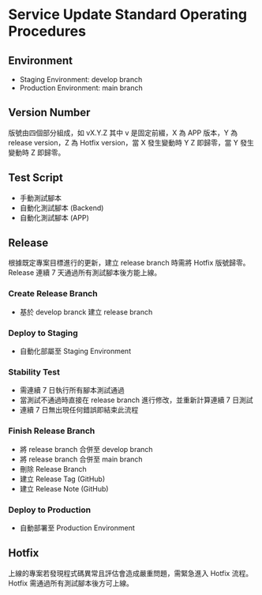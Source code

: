 # Service Update Standard Operating Procedures
## Environment
- Staging Environment: develop branch
- Production Environment: main branch

## Version Number
版號由四個部分組成，如 vX.Y.Z 其中 v 是固定前綴，X 為 APP 版本，Y 為 release version，Z 為 Hotfix version，當 X 發生變動時 Y Z 即歸零，當 Y 發生變動時 Z 即歸零。

## Test Script
- 手動測試腳本
- 自動化測試腳本 (Backend)
- 自動化測試腳本 (APP)

## Release
根據既定專案目標進行的更新，建立 release branch 時需將 Hotfix 版號歸零。Release 連續 7 天通過所有測試腳本後方能上線。

### Create Release Branch
- 基於 develop branck 建立 release branch

### Deploy to Staging
- 自動化部屬至 Staging Environment

### Stability Test
- 需連續 7 日執行所有腳本測試通過
- 當測試不通過時直接在 release branch 進行修改，並重新計算連續 7 日測試
- 連續 7 日無出現任何錯誤即結束此流程

### Finish Release Branch
- 將 release branch 合併至 develop branch
- 將 release branch 合併至 main branch
- 刪除 Release Branch
- 建立 Release Tag (GitHub)
- 建立 Release Note (GitHub)

### Deploy to Production
- 自動部署至 Production Environment

## Hotfix
上線的專案若發現程式碼異常且評估會造成嚴重問題，需緊急進入 Hotfix 流程。Hotfix 需通過所有測試腳本後方可上線。
